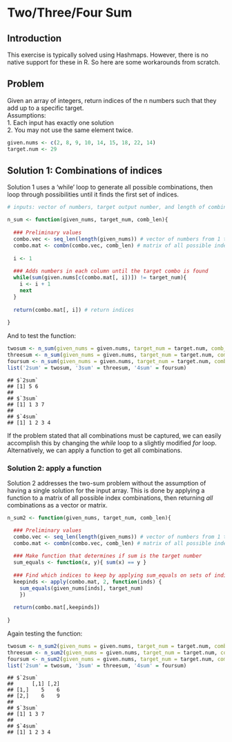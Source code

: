 Two/Three/Four Sum
================

## Introduction

This exercise is typically solved using Hashmaps. However, there is no
native support for these in R. So here are some workarounds from
scratch.

## Problem

Given an array of integers, return indices of the n numbers such that
they add up to a specific target. <BR> Assumptions: <BR> 1. Each input
has exactly one solution <BR> 2. You may not use the same element twice.

``` r
given.nums <- c(2, 8, 9, 10, 14, 15, 18, 22, 14)
target.num <- 29
```

## Solution 1: Combinations of indices

Solution 1 uses a ‘while’ loop to generate all possible combinations,
then loop through possibilities until it finds the first set of
indices.

``` r
# inputs: vector of numbers, target output number, and length of combination

n_sum <- function(given_nums, target_num, comb_len){
  
  ### Preliminary values
  combo.vec <- seq_len(length(given_nums)) # vector of numbers from 1 to length of input
  combo.mat <- combn(combo.vec, comb_len) # matrix of all possible index combinations
  
  i <- 1
  
  ### Adds numbers in each column until the target combo is found
  while(sum(given.nums[c(combo.mat[, i])]) != target_num){
    i <- i + 1
    next
  }
  
  return(combo.mat[, i]) # return indices
  
}
```

And to test the
function:

``` r
twosum <- n_sum(given_nums = given.nums, target_num = target.num, comb_len = 2)
threesum <- n_sum(given_nums = given.nums, target_num = target.num, comb_len = 3)
foursum <- n_sum(given_nums = given.nums, target_num = target.num, comb_len = 4)
list('2sum' = twosum, '3sum' = threesum, '4sum' = foursum)
```

    ## $`2sum`
    ## [1] 5 6
    ## 
    ## $`3sum`
    ## [1] 1 3 7
    ## 
    ## $`4sum`
    ## [1] 1 2 3 4

If the problem stated that all combinations must be captured, we can
easily accomplish this by changing the <i>while</i> loop to a slightly
modified <i>for</i> loop. Alternatively, we can apply a function to get
all combinations.

### Solution 2: apply a function

Solution 2 addresses the two-sum problem without the assumption of
having a single solution for the input array. This is done by applying a
function to a matrix of all possible index combinations, then returning
<i>all</i> combinations as a vector or matrix.

``` r
n_sum2 <- function(given_nums, target_num, comb_len){

  ### Preliminary values
  combo.vec <- seq_len(length(given_nums)) # vector of numbers from 1 to length of input
  combo.mat <- combn(combo.vec, comb_len) # matrix of all possible index combinations
  
  ### Make function that determines if sum is the target number
  sum_equals <- function(x, y){ sum(x) == y } 
  
  ### Find which indices to keep by applying sum_equals on sets of indices
  keepinds <- apply(combo.mat, 2, function(inds) { 
    sum_equals(given_nums[inds], target_num)
    }) 
  
  return(combo.mat[,keepinds])
  
}
```

Again testing the
function:

``` r
twosum <- n_sum2(given_nums = given.nums, target_num = target.num, comb_len = 2)
threesum <- n_sum2(given_nums = given.nums, target_num = target.num, comb_len = 3)
foursum <- n_sum2(given_nums = given.nums, target_num = target.num, comb_len = 4)
list('2sum' = twosum, '3sum' = threesum, '4sum' = foursum)
```

    ## $`2sum`
    ##      [,1] [,2]
    ## [1,]    5    6
    ## [2,]    6    9
    ## 
    ## $`3sum`
    ## [1] 1 3 7
    ## 
    ## $`4sum`
    ## [1] 1 2 3 4
